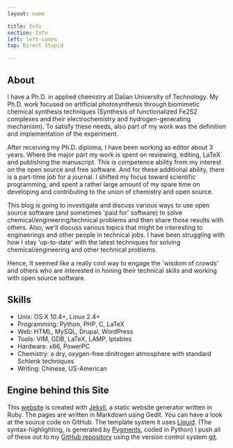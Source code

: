 ```yaml
---
layout: name

title: Info
section: Info
left: left-codes
top: Direct Stupid

---
```

About
--------
I have a Ph.D. in applied chemistry at Dalian University of Technology. My Ph.D. work focused on artificial photosynthesis through biomimetic chemical synthesis techniques (Synthesis of functionalized Fe2S2 complexes and their electrochemistry and hydrogen-generating mechanism). To satisfy these needs, also part of my work was the definition and implementation of the experiment.

After receiving my Ph.D. diploma, I have been working as editor about 3 years. Where the major part my work is spent on reviewing, editing, LaTeX and publishing the manuscript. This is competence ability from my interest on the open source and free software. And for these additional ability, there is a part-time job for a journal. I shifted my focus toward scientific programming, and spent a rather large amount of my spare time on developing and contributing to the union of chemistry and open source.

This blog is going to investigate and discuss various ways to use open source
software (and sometimes 'paid for' software) to solve chemical/engineering/technical
problems and then share those results with others. Also, we'll discuss various
topics that might be interesting to engineerings and other people in technical
jobs. I have been struggling with how I stay 'up-to-date' with the latest
techniques for solving chemical/engineering and other technical problems. 

Hence, It seemed like a really cool way to engage the 'wisdom of crowds' and
others who are interested in honing their technical skills and working with
open source software.

Skills
--------
* Unix: OS X 10.4+, Linux 2.4+
* Programming: Python, PHP, C, LaTeX
* Web: HTML, MySQL, Drupal, WordPress
* Tools: VIM, GDB, LaTeX, LAMP, Iptables
* Hardware: x86, PowerPC
* Chemistry: a dry, oxygen-free dinitrogen atmosphere with standard Schlenk techniques
* Writing: Chinese, US-American

Engine behind this Site
-------------
This [website](http://directstupid.net) is created with [Jekyll](http://github.com/mojombo/jekyll), a static website generator written in Ruby. The pages are written in Markdown using Gedit. You can have a look at the source code on GitHub. The template system it uses [Liquid](http://github.com/tobi/liquid). (The syntax-highlighting, is generated by [Pygments](http://pygments.org/), coded in Python)
I push all of these out to my [GitHub repository](http://github.com/hongguang/hongguang.github.com/) using the version control system [git]("http://en.wikipedia.org/wiki/Git).

